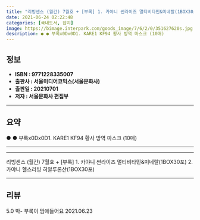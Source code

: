 ```yaml
---
title: "리빙센스 (월간) 7월호 + [부록] 1. 카야니 썬라이즈 멀티비타민&미네랄(1BOX30포) 2. 카야니 헬스리빙 히알루론산(1BOX30포)"
date: 2021-06-24 02:22:48
categories: [국내도서, 잡지]
image: https://bimage.interpark.com/goods_image/7/6/2/0/351627620s.jpg
description: ● ● 부록x0Dx0D1. KARE1 KF94 황사 방역 마스크 (10매)
---
```


## **정보**

- **ISBN : 9771228335007**
- **출판사 : 서울미디어코믹스(서울문화사)**
- **출판일 : 20210701**
- **저자 : 서울문화사 편집부**

------



## **요약**

●  ●  부록x0Dx0D1. KARE1 KF94 황사 방역 마스크 (10매)

------



------


리빙센스 (월간) 7월호 + [부록] 1. 카야니 썬라이즈 멀티비타민&미네랄(1BOX30포) 2. 카야니 헬스리빙 히알루론산(1BOX30포) 

------


## **리뷰** 

5.0 박- 부록이 맘에들어요 2021.06.23 <br/>